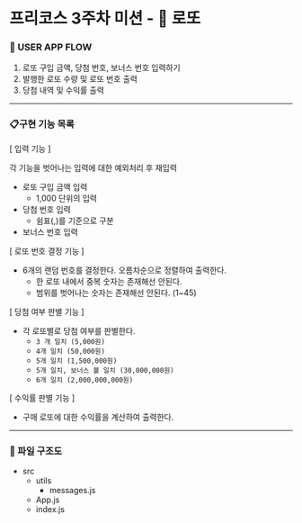 # 프리코스 3주차 미션 - :gift: 로또

### :ocean: USER APP FLOW

1. 로또 구입 금액, 당첨 번호, 보너스 번호 입력하기
2. 발행한 로또 수량 및 로또 번호 출력
3. 당첨 내역 및 수익률 출력

---

### :clipboard:구현 기능 목록
[ 입력 기능 ]

각 기능을 벗어나는 입력에 대한 예외처리 후 재입력
- 로또 구입 금액 입력
    - 1,000 단위의 입력
- 당첨 번호 입력
    - 쉼표(,)를 기준으로 구분
- 보너스 번호 입력

[ 로또 번호 결정 기능 ]
- 6개의 랜덤 번호를 결정한다. 오름차순으로 정렬하여 출력한다. 
    - 한 로또 내에서 중복 숫자는 존재해선 안된다.
    - 범위를 벗어나는 숫자는 존재해선 안된다. (1~45)

[ 당첨 여부 판별 기능 ]
- 각 로또별로 당첨 여부를 판별한다.  
    - `3 개 일치 (5,000원)`
    - `4개 일치 (50,000원)`
    - `5개 일치 (1,500,000원)`
    - `5개 일치, 보너스 볼 일치 (30,000,000원)`
    - `6개 일치 (2,000,000,000원)`

[ 수익률 판별 기능 ]
- 구매 로또에 대한 수익률을 계산하여 출력한다. 

---

### :page_facing_up: 파일 구조도

- src
  - utils
    - messages.js
  - App.js
  - index.js
